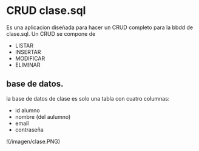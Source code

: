 # CRUD clase.sql

Es una aplicacion diseñada para hacer un CRUD completo para la bbdd de clase.sql.
Un CRUD se compone de

- LISTAR
- INSERTAR 
- MODIFICAR 
- ELIMINAR


## base de datos.

la base de datos de clase es solo una tabla con cuatro columnas:

- id alumno
- nombre (del aulumno)
- email
- contraseña

!(/imagen/clase.PNG)


